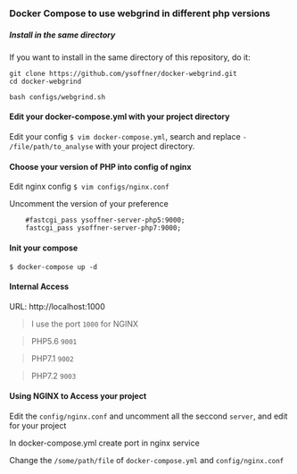 ### Docker Compose to use webgrind in different php versions

##### Install in the same directory
If you want to install in the same directory of this repository, do it:
```
git clone https://github.com/ysoffner/docker-webgrind.git
cd docker-webgrind

bash configs/webgrind.sh
```

#### Edit your docker-compose.yml with your project directory
Edit your config `$ vim docker-compose.yml`, search and replace `- /file/path/to_analyse` with your project directory.

#### Choose your version of PHP into config of nginx
Edit nginx config `$ vim configs/nginx.conf`

Uncomment the version of your preference 
```
    #fastcgi_pass ysoffner-server-php5:9000;
    fastcgi_pass ysoffner-server-php7:9000;
```
#### Init your compose
`$ docker-compose up -d`

#### Internal Access 
URL: http://localhost:1000
> I use the port `1000` for NGINX

> PHP5.6 `9001`

> PHP7.1 `9002`

> PHP7.2 `9003`

#### Using NGINX to Access your project
Edit the `config/nginx.conf` and uncomment all the seccond `server`, and edit for your project

In docker-compose.yml create port in nginx service

Change the `/some/path/file` of `docker-compose.yml` and `config/nginx.conf`